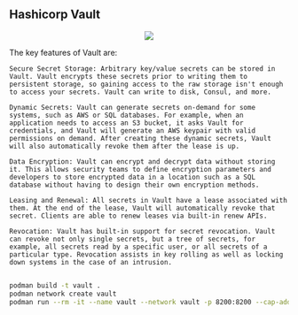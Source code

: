## Hashicorp Vault

<p align="center">
  <img src="https://content.hashicorp.com/api/assets?product=vault&version=refs%2Fheads%2Frelease%2F1.12.x&asset=website%2Fpublic%2Fimg%2Flayers.png&width=1506&height=841" />
</p>

The key features of Vault are:

    Secure Secret Storage: Arbitrary key/value secrets can be stored in Vault. Vault encrypts these secrets prior to writing them to persistent storage, so gaining access to the raw storage isn't enough to access your secrets. Vault can write to disk, Consul, and more.

    Dynamic Secrets: Vault can generate secrets on-demand for some systems, such as AWS or SQL databases. For example, when an application needs to access an S3 bucket, it asks Vault for credentials, and Vault will generate an AWS keypair with valid permissions on demand. After creating these dynamic secrets, Vault will also automatically revoke them after the lease is up.

    Data Encryption: Vault can encrypt and decrypt data without storing it. This allows security teams to define encryption parameters and developers to store encrypted data in a location such as a SQL database without having to design their own encryption methods.

    Leasing and Renewal: All secrets in Vault have a lease associated with them. At the end of the lease, Vault will automatically revoke that secret. Clients are able to renew leases via built-in renew APIs.

    Revocation: Vault has built-in support for secret revocation. Vault can revoke not only single secrets, but a tree of secrets, for example, all secrets read by a specific user, or all secrets of a particular type. Revocation assists in key rolling as well as locking down systems in the case of an intrusion.


```sh

podman build -t vault .
podman network create vault
podman run --rm -it --name vault --network vault -p 8200:8200 --cap-add IPC_LOCK vault

```

